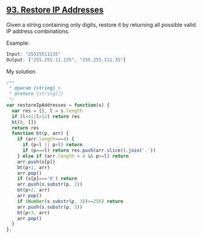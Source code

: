 ## [93. Restore IP Addresses](https://leetcode.com/problems/restore-ip-addresses/)
Given a string containing only digits, restore it by returning all possible valid IP address combinations.

Example:
```js
Input: "25525511135"
Output: ["255.255.11.135", "255.255.111.35"]
```

My solution
```js
/**
 * @param {string} s
 * @return {string[]}
 */
var restoreIpAddresses = function(s) {
  var res = [], l = s.length
  if (l<4||l>12) return res
  bt(0, [])
  return res
  function bt(p, arr) {
    if (arr.length===4) {
      if (p<l || p>l) return
      if (p===l) return res.push(arr.slice().join('.'))
    } else if (arr.length < 4 && p>=l) return
    arr.push(s[p])
    bt(p+1, arr)
    arr.pop()
    if (s[p]==='0') return
    arr.push(s.substr(p, 2))
    bt(p+2, arr)
    arr.pop()
    if (Number(s.substr(p, 3))>=256) return
    arr.push(s.substr(p, 3))
    bt(p+3, arr)
    arr.pop()
  }
};
```
